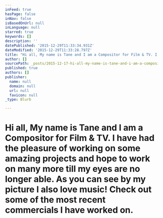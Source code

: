 ```yaml
---
inFeed: true
hasPage: false
inNav: false
isBasedOnUrl: null
inLanguage: null
starred: true
keywords: []
description: ''
datePublished: '2015-12-29T11:33:34.931Z'
dateModified: '2015-12-29T11:33:28.797Z'
title: "Hi all, My name is Tane and I am a Compositor for Film & TV. I have had the pleasure of working on some amazing projects and hope to work on many more till my eyes are no longer able. As you can see by my picture I also love music! Check out some of the most recent commercials I have worked on.\_"
author: []
sourcePath: _posts/2015-12-17-hi-all-my-name-is-tane-and-i-am-a-compositor-for-film-and-tv.md
published: true
authors: []
publisher:
  name: null
  domain: null
  url: null
  favicon: null
_type: Blurb

---
```

# Hi all, My name is Tane and I am a Compositor for Film & TV. I have had the pleasure of working on some amazing projects and hope to work on many more till my eyes are no longer able. As you can see by my picture I also love music! Check out some of the most recent commercials I have worked on.